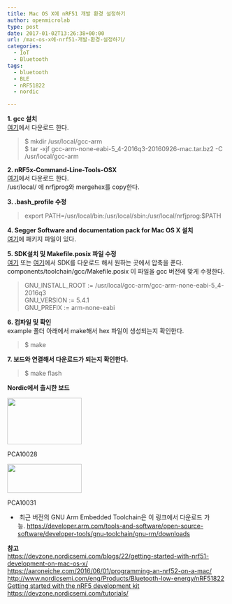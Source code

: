```yaml
---
title: Mac OS X에 nRF51 개발 환경 설정하기
author: openmicrolab
type: post
date: 2017-01-02T13:26:38+00:00
url: /mac-os-x에-nrf51-개발-환경-설정하기/
categories:
  - IoT
  - Bluetooth
tags:
  - bluetooth
  - BLE
  - nRF51822
  - nordic

---
```

**1. gcc 설치**  
<a href="https://launchpad.net/gcc-arm-embedded/+download" target="_blank" rel="noopener">여기</a>에서 다운로드 한다.

> $ mkdir /usr/local/gcc-arm  
> $ tar -xjf gcc-arm-none-eabi-5_4-2016q3-20160926-mac.tar.bz2 -C /usr/local/gcc-arm

**2. nRF5x-Command-Line-Tools-OSX**  
<a href="http://www.nordicsemi.com/eng/Products/Bluetooth-low-energy/nRF51822" target="_blank" rel="noopener">여기</a>에서 다운로드 한다.  
/usr/local/ 에 nrfjprog와 mergehex를 copy한다.

**3. .bash_profile 수정**

> export PATH=/usr/local/bin:/usr/local/sbin:/usr/local/nrfjprog:$PATH

**4. Segger Software and documentation pack for Mac OS X 설치**  
<a href="https://www.segger.com/jlink-software.html" target="_blank" rel="noopener">여기</a>에 패키지 파일이 있다.

**5. SDK설치 및 Makefile.posix 파일 수정**  
<a href="http://www.nordicsemi.com/eng/Products/Bluetooth-low-energy/nRF51822" target="_blank" rel="noopener">여기</a> 또는 <a href="http://developer.nordicsemi.com/" target="_blank" rel="noopener">여기</a>에서 SDK를 다운로드 해서 원하는 곳에서 압축을 푼다.  
components/toolchain/gcc/Makefile.posix 이 파일을 gcc 버전에 맞게 수정한다.

> GNU\_INSTALL\_ROOT := /usr/local/gcc-arm/gcc-arm-none-eabi-5_4-2016q3  
> GNU_VERSION := 5.4.1  
> GNU_PREFIX := arm-none-eabi

**6. 컴파일 및 확인**  
example 폴더 아래에서 make해서 hex 파일이 생성되는지 확인한다.

> $ make

**7. 보드와 연결해서 다운로드가 되는지 확인한다.**

> $ make flash

**Nordic에서 출시한 보드**

<div style="width: 180px" class="wp-caption alignnone">
  <img loading="lazy" class="size-large" src="http://developer.nordicsemi.com/boards/nRF51/pca10028/V1.0.0/images/nRF51_PCA10028_top_small.jpg" width="170" height="106" />
  
  <p class="wp-caption-text">
    PCA10028
  </p>
</div>

<div style="width: 180px" class="wp-caption alignnone">
  <img loading="lazy" class="size-large" src="http://developer.nordicsemi.com/boards/nRF51/pca10031/V1.0.0/images/nRF51_PCA10031_top_small.jpg" width="170" height="66" />
  
  <p class="wp-caption-text">
    PCA10031
  </p>
</div>

  *  최근 버전의 GNU Arm Embedded Toolchain은 이 링크에서 다운로드 가능. <a href="https://developer.arm.com/tools-and-software/open-source-software/developer-tools/gnu-toolchain/gnu-rm/downloads" target="_blank" rel="noopener">https://developer.arm.com/tools-and-software/open-source-software/developer-tools/gnu-toolchain/gnu-rm/downloads</a>

**참고**  
<a href="https://devzone.nordicsemi.com/blogs/22/getting-started-with-nrf51-development-on-mac-os-x/" target="_blank" rel="noopener">https://devzone.nordicsemi.com/blogs/22/getting-started-with-nrf51-development-on-mac-os-x/</a>  
<a href="https://aaroneiche.com/2016/06/01/programming-an-nrf52-on-a-mac/" target="_blank" rel="noopener">https://aaroneiche.com/2016/06/01/programming-an-nrf52-on-a-mac/</a>  
<a href="http://www.nordicsemi.com/eng/Products/Bluetooth-low-energy/nRF51822" target="_blank" rel="noopener">http://www.nordicsemi.com/eng/Products/Bluetooth-low-energy/nRF51822</a>  
<a href="https://devzone.nordicsemi.com/tutorials/36/" target="_blank" rel="noopener">Getting started with the nRF5 development kit</a>  
<a href="https://devzone.nordicsemi.com/tutorials/" target="_blank" rel="noopener">https://devzone.nordicsemi.com/tutorials/</a>